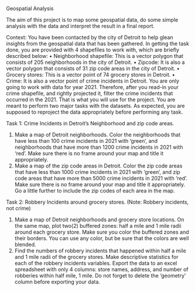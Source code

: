 Geospatial Analysis


The aim of this project is to map some geospatial data, do some simple analysis with the data and interpret the result in a final report.

Context: You have been contacted by the city of Detroit to help glean insights from the geospatial data that has been gathered. In getting the task done, you are provided with 4 shapefiles to work with, which are briefly described below:
• Neighborhood shapefile: This is a vector polygon that consists of 205 neighborhoods in the city of Detroit.
• Zipcode: It is also a vector polygon that consists of 31 zip code areas in the city of Detroit.
• Grocery stores: This is a vector point of 74 grocery stores in Detroit.
• Crime: It is also a vector point of crime incidents in Detroit. You are only going to work with data for year 2021. Therefore, after you read-in your crime shapefile, and rightly projected it, filter the crime incidents that occurred in the 2021. That is what you will use for the project.
You are meant to perform two major tasks with the datasets. As expected, you are supposed to reproject the data appropriately before performing any task.

Task 1: Crime Incidents in Detroit’s Neighborhood and zip code areas.
1. Make a map of Detroit neighborhoods. Color the neighborhoods that have less than 100 crime incidents in 2021 with ‘green’, and neighborhoods that have more than 1200 crime incidents in 2021 with ‘red’. Make sure there is no frame around your map and title it appropriately.
2. Make a map of the zip code areas in Detroit. Color the zip code areas that have less than 1000 crime incidents in 2021 with ‘green’, and zip code areas that have more than 5000 crime incidents in 2021 with ‘red’. Make sure there is no frame around your map and title it appropriately. Go a little further to include the zip codes of each area in the map.

Task 2: Robbery Incidents around grocery stores. (Note: Robbery incidents, not crime)
1. Make a map of Detroit neighborhoods and grocery store locations. On the same map, plot two(2) buffered zones: half a mile and 1 mile radii around each grocery store. Make sure you color the buffered zones and their borders. You can use any color, but be sure that the colors are well blended.
2. Find the numbers of robbery incidents that happened within half a mile and 1 mile radii of the grocery stores. Make descriptive statistics for each of the robbery incidents variables. Export the data to an excel spreadsheet with only 4 columns: store names, address, and number of robberies within half mile, 1 mile. Do not forget to delete the ‘geometry’ column before exporting your data.
   
